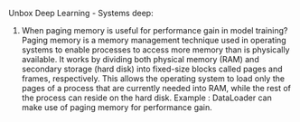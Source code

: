 Unbox Deep Learning - Systems deep:
1) When paging memory is useful for performance gain in model training? <br>
   Paging memory is a memory management technique used in operating systems to enable processes to access more memory than is physically available. It works by dividing both physical memory 
   (RAM) and secondary storage (hard disk) into fixed-size blocks called pages and frames, respectively. This allows the operating system to load only the pages of a process that 
   are currently needed into RAM, while the rest of the process can reside on the hard disk. 
   Example : DataLoader can make use of paging memory for performance gain.

